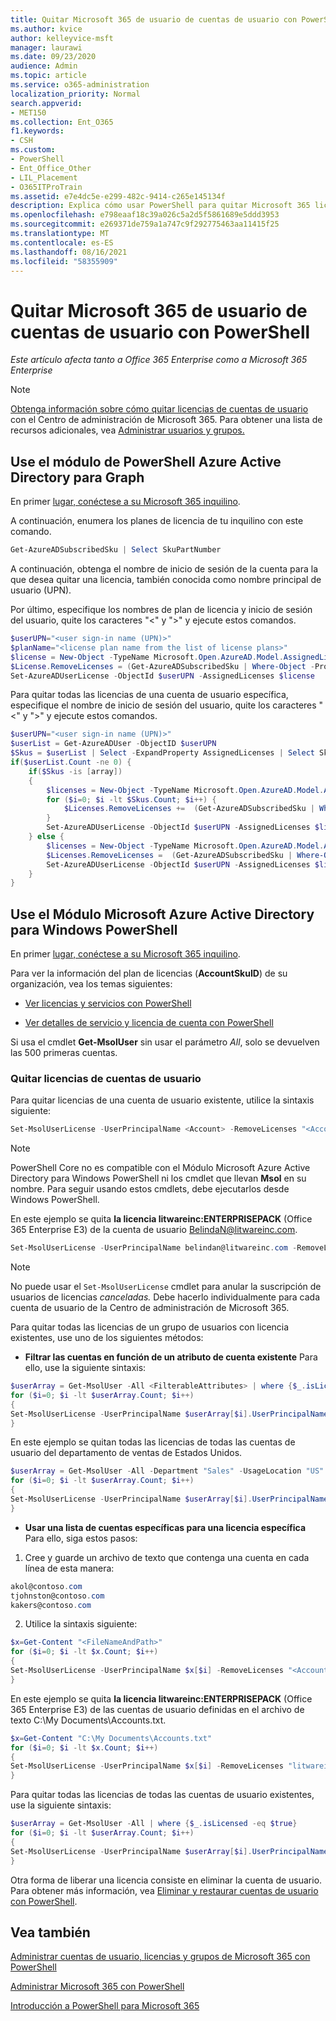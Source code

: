```yaml
---
title: Quitar Microsoft 365 de usuario de cuentas de usuario con PowerShell
ms.author: kvice
author: kelleyvice-msft
manager: laurawi
ms.date: 09/23/2020
audience: Admin
ms.topic: article
ms.service: o365-administration
localization_priority: Normal
search.appverid:
- MET150
ms.collection: Ent_O365
f1.keywords:
- CSH
ms.custom:
- PowerShell
- Ent_Office_Other
- LIL_Placement
- O365ITProTrain
ms.assetid: e7e4dc5e-e299-482c-9414-c265e145134f
description: Explica cómo usar PowerShell para quitar Microsoft 365 licencias asignadas anteriormente a los usuarios.
ms.openlocfilehash: e798eaaf18c39a026c5a2d5f5861689e5ddd3953
ms.sourcegitcommit: e269371de759a1a747c9f292775463aa11415f25
ms.translationtype: MT
ms.contentlocale: es-ES
ms.lasthandoff: 08/16/2021
ms.locfileid: "58355909"
---
```

# <a name="remove-microsoft-365-licenses-from-user-accounts-with-powershell"></a>Quitar Microsoft 365 de usuario de cuentas de usuario con PowerShell

*Este artículo afecta tanto a Office 365 Enterprise como a Microsoft 365 Enterprise*

>[!Note]
>[Obtenga información sobre cómo quitar licencias de cuentas de usuario](../admin/manage/remove-licenses-from-users.md) con el Centro de administración de Microsoft 365. Para obtener una lista de recursos adicionales, vea [Administrar usuarios y grupos.](../admin/add-users/index.yml)
>

## <a name="use-the-azure-active-directory-powershell-for-graph-module"></a>Use el módulo de PowerShell Azure Active Directory para Graph

En primer [lugar, conéctese a su Microsoft 365 inquilino](connect-to-microsoft-365-powershell.md#connect-with-the-azure-active-directory-powershell-for-graph-module).

A continuación, enumera los planes de licencia de tu inquilino con este comando.

```powershell
Get-AzureADSubscribedSku | Select SkuPartNumber
```

A continuación, obtenga el nombre de inicio de sesión de la cuenta para la que desea quitar una licencia, también conocida como nombre principal de usuario (UPN).

Por último, especifique los nombres de plan de licencia y inicio de sesión del usuario, quite los caracteres "<" y ">" y ejecute estos comandos.

```powershell
$userUPN="<user sign-in name (UPN)>"
$planName="<license plan name from the list of license plans>"
$license = New-Object -TypeName Microsoft.Open.AzureAD.Model.AssignedLicenses
$License.RemoveLicenses = (Get-AzureADSubscribedSku | Where-Object -Property SkuPartNumber -Value $planName -EQ).SkuID
Set-AzureADUserLicense -ObjectId $userUPN -AssignedLicenses $license
```

Para quitar todas las licencias de una cuenta de usuario específica, especifique el nombre de inicio de sesión del usuario, quite los caracteres "<" y ">" y ejecute estos comandos.

```powershell
$userUPN="<user sign-in name (UPN)>"
$userList = Get-AzureADUser -ObjectID $userUPN
$Skus = $userList | Select -ExpandProperty AssignedLicenses | Select SkuID
if($userList.Count -ne 0) {
    if($Skus -is [array])
    {
        $licenses = New-Object -TypeName Microsoft.Open.AzureAD.Model.AssignedLicenses
        for ($i=0; $i -lt $Skus.Count; $i++) {
            $Licenses.RemoveLicenses +=  (Get-AzureADSubscribedSku | Where-Object -Property SkuID -Value $Skus[$i].SkuId -EQ).SkuID   
        }
        Set-AzureADUserLicense -ObjectId $userUPN -AssignedLicenses $licenses
    } else {
        $licenses = New-Object -TypeName Microsoft.Open.AzureAD.Model.AssignedLicenses
        $Licenses.RemoveLicenses =  (Get-AzureADSubscribedSku | Where-Object -Property SkuID -Value $Skus.SkuId -EQ).SkuID
        Set-AzureADUserLicense -ObjectId $userUPN -AssignedLicenses $licenses
    }
}
```

## <a name="use-the-microsoft-azure-active-directory-module-for-windows-powershell"></a>Use el Módulo Microsoft Azure Active Directory para Windows PowerShell

En primer [lugar, conéctese a su Microsoft 365 inquilino](connect-to-microsoft-365-powershell.md#connect-with-the-microsoft-azure-active-directory-module-for-windows-powershell).
   
Para ver la información del plan de licencias (**AccountSkuID**) de su organización, vea los temas siguientes:
    
  - [Ver licencias y servicios con PowerShell](view-licenses-and-services-with-microsoft-365-powershell.md)
    
  - [Ver detalles de servicio y licencia de cuenta con PowerShell](view-account-license-and-service-details-with-microsoft-365-powershell.md)
    
Si usa el cmdlet **Get-MsolUser** sin usar el parámetro _All_, solo se devuelven las 500 primeras cuentas.
    
### <a name="removing-licenses-from-user-accounts"></a>Quitar licencias de cuentas de usuario

Para quitar licencias de una cuenta de usuario existente, utilice la sintaxis siguiente:
  
```powershell
Set-MsolUserLicense -UserPrincipalName <Account> -RemoveLicenses "<AccountSkuId1>", "<AccountSkuId2>"...
```

>[!Note]
>PowerShell Core no es compatible con el Módulo Microsoft Azure Active Directory para Windows PowerShell ni los cmdlet que llevan **Msol** en su nombre. Para seguir usando estos cmdlets, debe ejecutarlos desde Windows PowerShell.
>

En este ejemplo se quita **la licencia litwareinc:ENTERPRISEPACK** (Office 365 Enterprise E3) de la cuenta de usuario BelindaN@litwareinc.com.
  
```powershell
Set-MsolUserLicense -UserPrincipalName belindan@litwareinc.com -RemoveLicenses "litwareinc:ENTERPRISEPACK"
```

>[!Note]
>No puede usar el `Set-MsolUserLicense` cmdlet para anular la suscripción de usuarios de licencias *canceladas.* Debe hacerlo individualmente para cada cuenta de usuario de la Centro de administración de Microsoft 365.
>

Para quitar todas las licencias de un grupo de usuarios con licencia existentes, use uno de los siguientes métodos:
  
- **Filtrar las cuentas en función de un atributo de cuenta existente** Para ello, use la siguiente sintaxis:
    
```powershell
$userArray = Get-MsolUser -All <FilterableAttributes> | where {$_.isLicensed -eq $true}
for ($i=0; $i -lt $userArray.Count; $i++)
{
Set-MsolUserLicense -UserPrincipalName $userArray[$i].UserPrincipalName -RemoveLicenses $userArray[$i].licenses.accountskuid
}
```

En este ejemplo se quitan todas las licencias de todas las cuentas de usuario del departamento de ventas de Estados Unidos.
    
```powershell
$userArray = Get-MsolUser -All -Department "Sales" -UsageLocation "US" | where {$_.isLicensed -eq $true}
for ($i=0; $i -lt $userArray.Count; $i++)
{
Set-MsolUserLicense -UserPrincipalName $userArray[$i].UserPrincipalName -RemoveLicenses $userArray[$i].licenses.accountskuid
}
```

- **Usar una lista de cuentas específicas para una licencia específica** Para ello, siga estos pasos:
    
1. Cree y guarde un archivo de texto que contenga una cuenta en cada línea de esta manera:
    
  ```powershell
akol@contoso.com
tjohnston@contoso.com
kakers@contoso.com
  ```

2. Utilice la sintaxis siguiente:
    
  ```powershell
  $x=Get-Content "<FileNameAndPath>"
  for ($i=0; $i -lt $x.Count; $i++)
  {
  Set-MsolUserLicense -UserPrincipalName $x[$i] -RemoveLicenses "<AccountSkuId1>","<AccountSkuId2>"...
  }
  ```
En este ejemplo se quita **la licencia litwareinc:ENTERPRISEPACK** (Office 365 Enterprise E3) de las cuentas de usuario definidas en el archivo de texto C:\My Documents\Accounts.txt.
    
  ```powershell
  $x=Get-Content "C:\My Documents\Accounts.txt"
  for ($i=0; $i -lt $x.Count; $i++)
  {
  Set-MsolUserLicense -UserPrincipalName $x[$i] -RemoveLicenses "litwareinc:ENTERPRISEPACK"
  }
  ```

Para quitar todas las licencias de todas las cuentas de usuario existentes, use la siguiente sintaxis:
  
```powershell
$userArray = Get-MsolUser -All | where {$_.isLicensed -eq $true}
for ($i=0; $i -lt $userArray.Count; $i++)
{
Set-MsolUserLicense -UserPrincipalName $userArray[$i].UserPrincipalName -RemoveLicenses $userArray[$i].licenses.accountskuid
}
```

Otra forma de liberar una licencia consiste en eliminar la cuenta de usuario. Para obtener más información, vea [Eliminar y restaurar cuentas de usuario con PowerShell](delete-and-restore-user-accounts-with-microsoft-365-powershell.md).
  
## <a name="see-also"></a>Vea también

[Administrar cuentas de usuario, licencias y grupos de Microsoft 365 con PowerShell](manage-user-accounts-and-licenses-with-microsoft-365-powershell.md)
  
[Administrar Microsoft 365 con PowerShell](manage-microsoft-365-with-microsoft-365-powershell.md)
  
[Introducción a PowerShell para Microsoft 365](getting-started-with-microsoft-365-powershell.md)